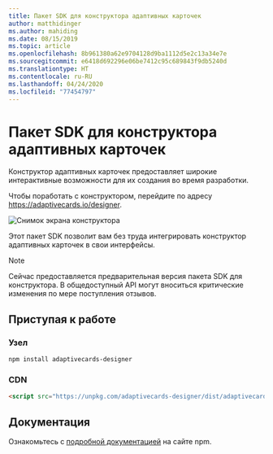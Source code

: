 ```yaml
---
title: Пакет SDK для конструктора адаптивных карточек
author: matthidinger
ms.author: mahiding
ms.date: 08/15/2019
ms.topic: article
ms.openlocfilehash: 8b961380a62e9704128d9ba1112d5e2c13a34e7e
ms.sourcegitcommit: e6418d692296e06be7412c95c689843f9db5240d
ms.translationtype: HT
ms.contentlocale: ru-RU
ms.lasthandoff: 04/24/2020
ms.locfileid: "77454797"
---
```

# <a name="adaptive-cards-designer-sdk"></a>Пакет SDK для конструктора адаптивных карточек

Конструктор адаптивных карточек предоставляет широкие интерактивные возможности для их создания во время разработки.

Чтобы поработать с конструктором, перейдите по адресу https://adaptivecards.io/designer.

![Снимок экрана конструктора](../content/designer.png)

Этот пакет SDK позволит вам без труда интегрировать конструктор адаптивных карточек в свои интерфейсы.

> [!NOTE]
> 
> Сейчас предоставляется предварительная версия пакета SDK для конструктора. В общедоступный API могут вноситься критические изменения по мере поступления отзывов.

## <a name="get-started"></a>Приступая к работе

### <a name="node"></a>Узел

```console
npm install adaptivecards-designer
```

### <a name="cdn"></a>CDN

```html
<script src="https://unpkg.com/adaptivecards-designer/dist/adaptivecards-designer.js"></script>
```

## <a name="documentation"></a>Документация 

Ознакомьтесь с [подробной документацией](https://www.npmjs.com/package/adaptivecards-designer) на сайте npm.
